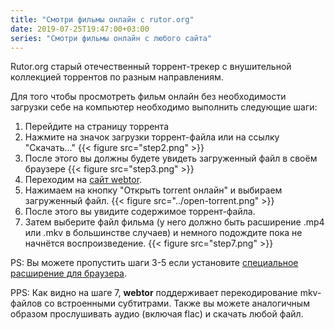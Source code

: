 ```yaml
---
title: "Смотри фильмы онлайн с rutor.org"
date: 2019-07-25T19:47:00+03:00
series: "Смотри фильмы онлайн с любого сайта"
---
```

Rutor.org старый отечественный торрент-трекер с внушительной коллекцией торрентов по разным направлениям.

Для того чтобы просмотреть фильм онлайн без необходимости загрузки себе на компьютер
необходимо выполнить следующие шаги:

1. Перейдите на страницу торрента
2. Нажмите на значок загрузки торрент-файла или на ссылку "Скачать..." {{< figure src="step2.png" >}}
3. После этого вы должны будете увидеть загруженный файл в своём браузере {{< figure src="step3.png" >}}
4. Переходим на [сайт webtor](https://webtor.io).
5. Нажимаем на кнопку "Открыть torrent онлайн" и выбираем загруженный файл. {{< figure src="../open-torrent.png" >}}
6. После этого вы увидите содержимое торрент-файла.
7. Затем выберите файл фильма (у него должно быть расширение .mp4 или .mkv в большинстве случаев) и немного подождите пока не начнётся воспроизведение. {{< figure src="step7.png" >}}

PS: Вы можете пропустить шаги 3-5 если установите [специальное расширение для браузера](https://chrome.google.com/webstore/detail/webtorio-watch-torrents-o/ngkpdaefpmokglfnmienfiaioffjodam).

PPS: Как видно на шаге 7, **webtor** поддерживает перекодирование mkv-файлов со встроенными субтитрами. Также вы можете аналогичным образом прослушивать аудио (включая flac) и скачать любой файл.
